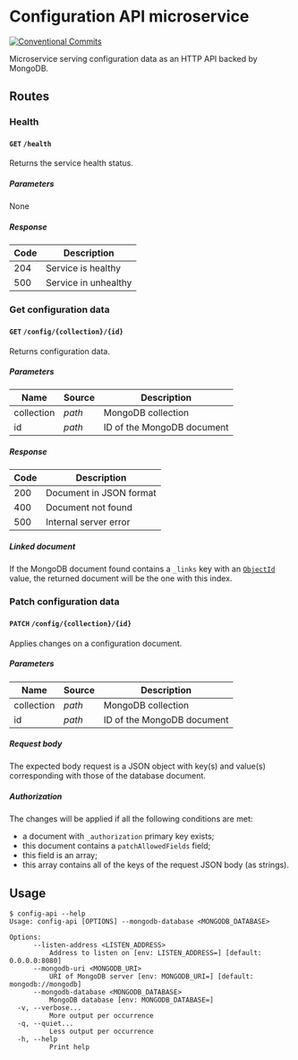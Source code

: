 <!-- markdownlint-configure-file
{
    "no-duplicate-header": {
        "siblings_only": true
    }
}
-->

# Configuration API microservice

[![Conventional Commits](https://img.shields.io/badge/Conventional%20Commits-1.0.0-yellow.svg)](https://conventionalcommits.org)

Microservice serving configuration data as an HTTP API backed by MongoDB.

## Routes

### Health

#### `GET` `/health`

Returns the service health status.

##### Parameters

None

##### Response

| Code | Description          |
| ---- | -------------------- |
| 204  | Service is healthy   |
| 500  | Service in unhealthy |

### Get configuration data

#### `GET` `/config/{collection}/{id}`

Returns configuration data.

##### Parameters

| Name       | Source | Description                |
| ---------- | ------ | -------------------------- |
| collection | _path_ | MongoDB collection         |
| id         | _path_ | ID of the MongoDB document |

##### Response

| Code | Description             |
| ---- | ----------------------- |
| 200  | Document in JSON format |
| 400  | Document not found      |
| 500  | Internal server error   |

##### Linked document

If the MongoDB document found contains a `_links` key with an [`ObjectId`][BSON ObjectId] value, the returned document will be the one with this index.

[BSON ObjectId]: https://www.mongodb.com/docs/v6.0/reference/bson-types/#objectid

### Patch configuration data

#### `PATCH` `/config/{collection}/{id}`

Applies changes on a configuration document.

##### Parameters

| Name       | Source | Description                |
| ---------- | ------ | -------------------------- |
| collection | _path_ | MongoDB collection         |
| id         | _path_ | ID of the MongoDB document |

##### Request body

The expected body request is a JSON object with key(s) and value(s) corresponding with those of the database document.

##### Authorization

The changes will be applied if all the following conditions are met:

* a document with `_authorization` primary key exists;
* this document contains a `patchAllowedFields` field;
* this field is an array;
* this array contains all of the keys of the request JSON body (as strings).

## Usage

```ShellSession
$ config-api --help
Usage: config-api [OPTIONS] --mongodb-database <MONGODB_DATABASE>

Options:
      --listen-address <LISTEN_ADDRESS>
          Address to listen on [env: LISTEN_ADDRESS=] [default: 0.0.0.0:8080]
      --mongodb-uri <MONGODB_URI>
          URI of MongoDB server [env: MONGODB_URI=] [default: mongodb://mongodb]
      --mongodb-database <MONGODB_DATABASE>
          MongoDB database [env: MONGODB_DATABASE=]
  -v, --verbose...
          More output per occurrence
  -q, --quiet...
          Less output per occurrence
  -h, --help
          Print help
```
